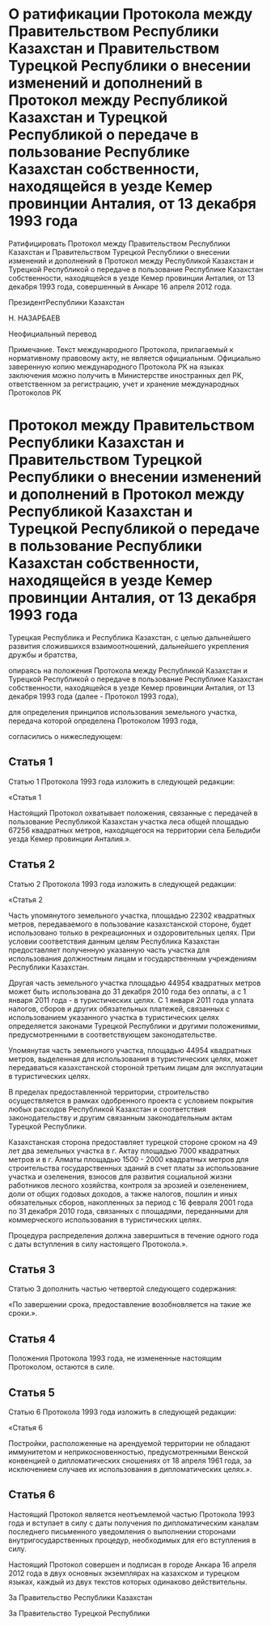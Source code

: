 # О ратификации Протокола между Правительством Республики Казахстан и Правительством Турецкой Республики о внесении изменений и дополнений в Протокол между Республикой Казахстан и Турецкой Республикой о передаче в пользование Республике Казахстан собственности, находящейся в уезде Кемер провинции Анталия, от 13 декабря 1993 года

Ратифицировать Протокол между Правительством Республики Казахстан и Правительством Турецкой Республики о внесении изменений и дополнений в Протокол между Республикой Казахстан и Турецкой Республикой о передаче в пользование Республике Казахстан собственности, находящейся в уезде Кемер провинции Анталия, от 13 декабря 1993 года, совершенный в Анкаре 16 апреля 2012 года.

ПрезидентРеспублики Казахстан

Н. НАЗАРБАЕВ

Неофициальный перевод

Примечание. Текст международного Протокола, прилагаемый к нормативному правовому акту, не является официальным. Официально заверенную копию международного Протокола РК на языках заключения можно получить в Министерстве иностранных дел РК, ответственном за регистрацию, учет и хранение международных Протоколов РК

# Протокол между Правительством Республики Казахстан и Правительством Турецкой Республики о внесении изменений и дополнений в Протокол между Республикой Казахстан и Турецкой Республикой о передаче в пользование Республики Казахстан собственности, находящейся в уезде Кемер провинции Анталия, от 13 декабря 1993 года

Турецкая Республика и Республика Казахстан, с целью дальнейшего развития сложившихся взаимоотношений, дальнейшего укрепления дружбы и братства,

опираясь на положения Протокола между Республикой Казахстан и Турецкой Республикой о передаче в пользование Республике Казахстан собственности, находящейся в уезде Кемер провинции Анталия, от 13 декабря 1993 года (далее - Протокол 1993 года),

для определения принципов использования земельного участка, передача которой определена Протоколом 1993 года,

согласились о нижеследующем:

## Статья 1

Статью 1 Протокола 1993 года изложить в следующей редакции:

«Статья 1

Настоящий Протокол охватывает положения, связанные с передачей в пользование Республикой Казахстан участка леса общей площадью 67256 квадратных метров, находящегося на территории села Бельдиби уезда Кемер провинции Анталия.».

## Статья 2

Статью 2 Протокола 1993 года изложить в следующей редакции:

«Статья 2

Часть упомянутого земельного участка, площадью 22302 квадратных метров, передаваемого в пользование казахстанской стороне, будет использовано только в рекреационных и оздоровительных целях. При условии соответствия данным целям Республика Казахстан предоставляет полученную указанную часть участка для использования должностным лицам и государственным учреждениям Республики Казахстан.

Другая часть земельного участка площадью 44954 квадратных метров может быть использована до 31 декабря 2010 года без оплаты, а с 1 января 2011 года - в туристических целях. С 1 января 2011 года уплата налогов, сборов и других обязательных платежей, связанных с использованием указанного участка в туристических целях определяется законами Турецкой Республики и другими положениями, предусмотренными в соответствующем законодательстве.

Упомянутая часть земельного участка, площадью 44954 квадратных метров, выделенная для использования в туристических целях, может передаваться казахстанской стороной третьим лицам для эксплуатации в туристических целях.

В пределах предоставленной территории, строительство осуществляется в рамках одобренного проекта с условием покрытия любых расходов Республикой Казахстан и соответствия законодательству и другим связанным законодательным актам Турецкой Республики.

Казахстанская сторона предоставляет турецкой стороне сроком на 49 лет два земельных участка в г. Актау площадью 7000 квадратных метров и в г. Алматы площадью 1500 - 2000 квадратных метров для строительства государственных зданий в счет платы за использование участка и озеленения, взносов для развития социальной жизни работников лесного хозяйства, контроля за эрозией и озеленением, доли от общих годовых доходов, а также налогов, пошлин и иных обязательных сборов, накопленных за период с 16 февраля 2001 года по 31 декабря 2010 года, связанных с площадями, переданными для коммерческого использования в туристических целях.

Процедура распределения должна завершиться в течение одного года с даты вступления в силу настоящего Протокола.».

## Статья 3

Статью 3 дополнить частью четвертой следующего содержания:

«По завершении срока, предоставление возобновляется на такие же сроки.».

## Статья 4

Положения Протокола 1993 года, не измененные настоящим Протоколом, остаются в силе.

## Статья 5

Статью 6 Протокола 1993 года изложить в следующей редакции:

«Статья 6

Постройки, расположенные на арендуемой территории не обладают иммунитетом и неприкосновенностью, предусмотренными Венской конвенцией о дипломатических сношениях от 18 апреля 1961 года, за исключением случаев их использования в дипломатических целях.».

## Статья 6

Настоящий Протокол является неотъемлемой частью Протокола 1993 года и вступает в силу с даты получения по дипломатическим каналам последнего письменного уведомления о выполнении сторонами внутригосударственных процедур, необходимых для его вступления в силу.

Настоящий Протокол совершен и подписан в городе Анкара 16 апреля 2012 года в двух основных экземплярах на казахском и турецком языках, каждый из двух текстов которых одинаково действительны.

За Правительство Республики Казахстан

За Правительство Турецкой Республики

